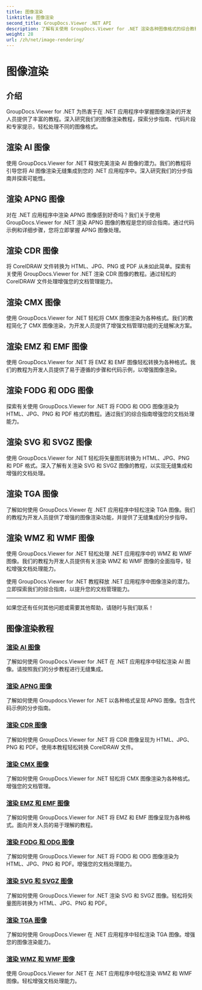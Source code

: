 ```yaml
---
title: 图像渲染
linktitle: 图像渲染
second_title: GroupDocs.Viewer .NET API
description: 了解有关使用 GroupDocs.Viewer for .NET 渲染各种图像格式的综合教程。从 AI 到 WMF，学习无缝集成和编码示例。
weight: 28
url: /zh/net/image-rendering/
---
```


# 图像渲染


## 介绍

GroupDocs.Viewer for .NET 为热衷于在 .NET 应用程序中掌握图像渲染的开发人员提供了丰富的教程。深入研究我们的图像渲染教程，探索分步指南、代码片段和专家提示，轻松处理不同的图像格式。

## 渲染 AI 图像
使用 GroupDocs.Viewer for .NET 释放完美渲染 AI 图像的潜力。我们的教程将引导您将 AI 图像渲染无缝集成到您的 .NET 应用程序中。深入研究我们的分步指南并探索可能性。

## 渲染 APNG 图像
对在 .NET 应用程序中渲染 APNG 图像感到好奇吗？我们关于使用 GroupDocs.Viewer for .NET 渲染 APNG 图像的教程是您的综合指南。通过代码示例和详细步骤，您将立即掌握 APNG 图像处理。

## 渲染 CDR 图像
将 CorelDRAW 文件转换为 HTML、JPG、PNG 或 PDF 从未如此简单。探索有关使用 GroupDocs.Viewer for .NET 渲染 CDR 图像的教程。通过轻松的 CorelDRAW 文件处理增强您的文档管理能力。

## 渲染 CMX 图像
使用 GroupDocs.Viewer for .NET 轻松将 CMX 图像渲染为各种格式。我们的教程简化了 CMX 图像渲染，为开发人员提供了增强文档管理功能的无缝解决方案。

## 渲染 EMZ 和 EMF 图像
使用 GroupDocs.Viewer for .NET 将 EMZ 和 EMF 图像轻松转换为各种格式。我们的教程为开发人员提供了易于遵循的步骤和代码示例，以增强图像渲染。

## 渲染 FODG 和 ODG 图像
探索有关使用 GroupDocs.Viewer for .NET 将 FODG 和 ODG 图像渲染为 HTML、JPG、PNG 和 PDF 格式的教程。通过我们的综合指南增强您的文档处理能力。

## 渲染 SVG 和 SVGZ 图像
使用 GroupDocs.Viewer for .NET 轻松将矢量图形转换为 HTML、JPG、PNG 和 PDF 格式。深入了解有关渲染 SVG 和 SVGZ 图像的教程，以实现无缝集成和增强的文档处理。

## 渲染 TGA 图像
了解如何使用 GroupDocs.Viewer 在 .NET 应用程序中轻松渲染 TGA 图像。我们的教程为开发人员提供了增强的图像渲染功能，并提供了无缝集成的分步指导。

## 渲染 WMZ 和 WMF 图像
使用 GroupDocs.Viewer for .NET 轻松处理 .NET 应用程序中的 WMZ 和 WMF 图像。我们的教程为开发人员提供有关渲染 WMZ 和 WMF 图像的全面指导，轻松增强文档处理能力。

使用 GroupDocs.Viewer for .NET 教程释放 .NET 应用程序中图像渲染的潜力。立即探索我们的综合指南，以提升您的文档管理能力。

---

如果您还有任何其他问题或需要其他帮助，请随时与我们联系！
## 图像渲染教程
### [渲染 AI 图像](./render-ai-images/)
了解如何使用 GroupDocs.Viewer for .NET 在 .NET 应用程序中轻松渲染 AI 图像。请按照我们的分步教程进行无缝集成。
### [渲染 APNG 图像](./render-apng-images/)
了解如何使用 Groupdocs.Viewer for .NET 以各种格式呈现 APNG 图像。包含代码示例的分步指南。
### [渲染 CDR 图像](./render-cdr-images/)
了解如何使用 GroupDocs.Viewer for .NET 将 CDR 图像呈现为 HTML、JPG、PNG 和 PDF。使用本教程轻松转换 CorelDRAW 文件。
### [渲染 CMX 图像](./render-cmx-images/)
了解如何使用 GroupDocs.Viewer for .NET 轻松将 CMX 图像渲染为各种格式。增强您的文档管理。
### [渲染 EMZ 和 EMF 图像](./render-emz-emf-images/)
了解如何使用 GroupDocs.Viewer for .NET 将 EMZ 和 EMF 图像呈现为各种格式。面向开发人员的易于理解的教程。
### [渲染 FODG 和 ODG 图像](./render-fodg-odg-images/)
了解如何使用 GroupDocs.Viewer for .NET 将 FODG 和 ODG 图像渲染为 HTML、JPG、PNG 和 PDF。增强您的文档处理能力。
### [渲染 SVG 和 SVGZ 图像](./render-svg-svgz-images/)
了解如何使用 GroupDocs.Viewer for .NET 渲染 SVG 和 SVGZ 图像。轻松将矢量图形转换为 HTML、JPG、PNG 和 PDF。
### [渲染 TGA 图像](./render-tga-images/)
了解如何使用 GroupDocs.Viewer 在 .NET 应用程序中轻松渲染 TGA 图像。增强您的图像渲染能力。
### [渲染 WMZ 和 WMF 图像](./render-wmz-wmf-images/)
使用 GroupDocs.Viewer for .NET 在 .NET 应用程序中轻松渲染 WMZ 和 WMF 图像。轻松增强文档处理能力。